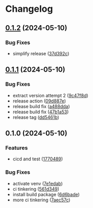 # Changelog

## [0.1.2](https://github.com/torbjomg/generic-python-template/compare/v0.1.1...v0.1.2) (2024-05-10)


### Bug Fixes

* simplify release ([37d392c](https://github.com/torbjomg/generic-python-template/commit/37d392cd1a8a77918d3d4fc620bc3a4504c89ac8))

## [0.1.1](https://github.com/torbjomg/generic-python-template/compare/v0.1.0...v0.1.1) (2024-05-10)


### Bug Fixes

* extract version attempt 2 ([9c47f8d](https://github.com/torbjomg/generic-python-template/commit/9c47f8d729d9d715d7aa4b443d5ca45c1cb4225f))
* release action ([09d887e](https://github.com/torbjomg/generic-python-template/commit/09d887e679a214096096b444c4f15f46c04c400a))
* release build fix ([a488dda](https://github.com/torbjomg/generic-python-template/commit/a488dda4470377349d043340c4d038c25e6bca4f))
* release build fix ([47b1a53](https://github.com/torbjomg/generic-python-template/commit/47b1a532550506bddce12ab79cc506fec670244b))
* release tag ([dd5461b](https://github.com/torbjomg/generic-python-template/commit/dd5461b282f8d51188b73fe6828811aef8578e29))

## 0.1.0 (2024-05-10)


### Features

* cicd and test ([1770489](https://github.com/torbjomg/generic-python-template/commit/17704898914351218876d7b3cae0788713476edb))


### Bug Fixes

* activate venv ([7e1edab](https://github.com/torbjomg/generic-python-template/commit/7e1edab71c8a57a9e418b44f56b0e245d1376d13))
* ci tinkering ([561d349](https://github.com/torbjomg/generic-python-template/commit/561d34973b34bec1a4562353b353e2dde8c08de6))
* install build package ([6d6bade](https://github.com/torbjomg/generic-python-template/commit/6d6bade84f8f636f9dc7bfbdd530cc1bec4f501a))
* more ci tinkering ([7aec57c](https://github.com/torbjomg/generic-python-template/commit/7aec57c71ca37e736af0a008dbabf43e06354901))
